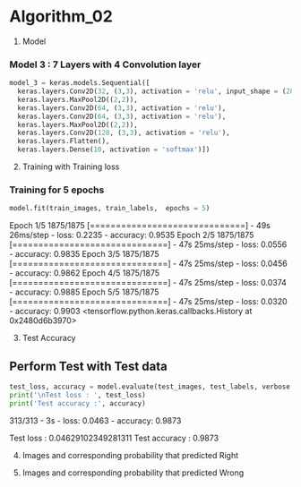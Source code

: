 # Algorithm_02

1. Model
### Model 3 : 7 Layers with 4 Convolution layer

```python
model_3 = keras.models.Sequential([
  keras.layers.Conv2D(32, (3,3), activation = 'relu', input_shape = (28, 28,1)),  # layer 1
  keras.layers.MaxPool2D((2,2)),                                                  # layer 2
  keras.layers.Conv2D(64, (3,3), activation = 'relu'),                            # layer 3
  keras.layers.Conv2D(64, (3,3), activation = 'relu'),                            # layer 4
  keras.layers.MaxPool2D((2,2)),                                                  # layer 5
  keras.layers.Conv2D(128, (3,3), activation = 'relu'),                           # layer 6
  keras.layers.Flatten(),
  keras.layers.Dense(10, activation = 'softmax')])                                # layer 7
```

2. Training with Training loss
### Training for 5 epochs
```python
model.fit(train_images, train_labels,  epochs = 5)
```
Epoch 1/5
1875/1875 [==============================] - 49s 26ms/step - loss: 0.2235 - accuracy: 0.9535
Epoch 2/5
1875/1875 [==============================] - 47s 25ms/step - loss: 0.0556 - accuracy: 0.9835
Epoch 3/5
1875/1875 [==============================] - 47s 25ms/step - loss: 0.0456 - accuracy: 0.9862
Epoch 4/5
1875/1875 [==============================] - 47s 25ms/step - loss: 0.0374 - accuracy: 0.9885
Epoch 5/5
1875/1875 [==============================] - 47s 25ms/step - loss: 0.0320 - accuracy: 0.9903
<tensorflow.python.keras.callbacks.History at 0x2480d6b3970>

3. Test Accuracy
## Perform Test with Test data
```python
test_loss, accuracy = model.evaluate(test_images, test_labels, verbose = 2)
print('\nTest loss : ', test_loss)
print('Test accuracy :', accuracy)
```
313/313 - 3s - loss: 0.0463 - accuracy: 0.9873

Test loss :  0.04629102349281311
Test accuracy : 0.9873

4. Images and corresponding probability that predicted Right

5. Images and corresponding probability that predicted Wrong










